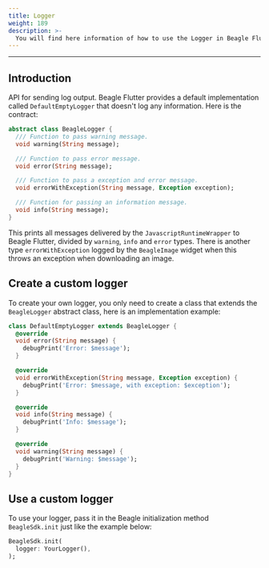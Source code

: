 ```yaml
---
title: Logger
weight: 189
description: >-
  You will find here information of how to use the Logger in Beagle Flutter.
---
```


---

## Introduction
API for sending log output. Beagle Flutter provides a default implementation called `DefaultEmptyLogger` that doesn't log any information. Here is the contract:

```dart
abstract class BeagleLogger {
  /// Function to pass warning message.
  void warning(String message);

  /// Function to pass error message.
  void error(String message);

  /// Function to pass a exception and error message.
  void errorWithException(String message, Exception exception);

  /// Function for passing an information message.
  void info(String message);
}
```

This prints all messages delivered by the `JavascriptRuntimeWrapper` to Beagle Flutter, divided by `warning`, `info` and `error` types. There is another type `errorWithException` logged by the `BeagleImage` widget when this throws an exception when downloading an image. 

## Create a custom logger
To create your own logger, you only need to create a class that extends the `BeagleLogger` abstract class, here is an implementation example:

```dart
class DefaultEmptyLogger extends BeagleLogger {
  @override
  void error(String message) {
    debugPrint('Error: $message');
  }

  @override
  void errorWithException(String message, Exception exception) {
    debugPrint('Error: $message, with exception: $exception');
  }

  @override
  void info(String message) {
    debugPrint('Info: $message');
  }

  @override
  void warning(String message) {
    debugPrint('Warning: $message');
  }
}
```

## Use a custom logger
To use your logger, pass it in the Beagle initialization method `BeagleSdk.init` just like the example below:
```dart
BeagleSdk.init(
  logger: YourLogger(),
);
```
